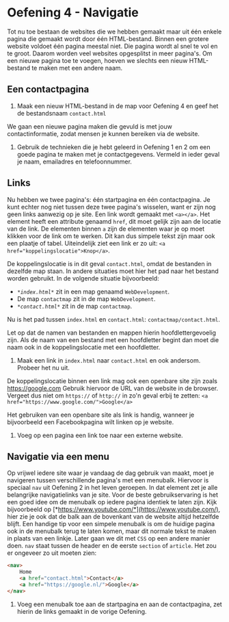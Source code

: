 # Oefening 4 - Navigatie

Tot nu toe bestaan de websites die we hebben gemaakt maar uit één enkele pagina die gemaakt wordt door één HTML-bestand. Binnen een grotere website voldoet één pagina meestal niet. Die pagina wordt al snel te vol en te groot. Daarom worden veel websites opgesplitst in meer pagina's. Om een nieuwe pagina toe te voegen, hoeven we slechts een nieuw HTML-bestand te maken met een andere naam.

## Een contactpagina

1.  Maak een nieuw HTML-bestand in de map voor Oefening 4 en geef het de bestandsnaam `contact.html`

We gaan een nieuwe pagina maken die gevuld is met jouw contactinformatie, zodat mensen je kunnen bereiken via de website.

1.  Gebruik de technieken die je hebt geleerd in Oefening 1 en 2 om een goede pagina te maken met je contactgegevens. Vermeld in ieder geval je naam, emailadres en telefoonnummer.

## Links

Nu hebben we twee pagina's: één startpagina en één contactpagina. Je kunt echter nog niet tussen deze twee pagina's wisselen, want er zijn nog geen links aanwezig op je site. Een link wordt gemaakt met `<a></a>`. Het element heeft een attribute genaamd `href`, dit moet gelijk zijn aan de locatie van de link. De elementen binnen `a` zijn de elementen waar je op moet klikken voor de link om te werken. Dit kan dus simpele tekst zijn maar ook een plaatje of tabel. Uiteindelijk ziet een link er zo uit: `<a href="koppelingslocatie">Knop</a>`.

De koppelingslocatie is in dit geval `contact.html`, omdat de bestanden in dezelfde map staan. In andere situaties moet hier het pad naar het bestand worden gebruikt. In de volgende situatie bijvoorbeeld:

-   *`*index.html*`* zit in een map genaamd `WebDevelopment`.
-   De map `contactmap` zit in de map `WebDevelopment`.
-   *`*contact.html*`* zit in de map `contactmap`.

Nu is het pad tussen `index.html` en `contact.html`: `contactmap/contact.html`.

Let op dat de namen van bestanden en mappen hierin hoofdlettergevoelig zijn. Als de naam van een bestand met een hoofdletter begint dan moet die naam ook in de koppelingslocatie met een hoofdletter.

1.  Maak een link in `index.html` naar `contact.html` en ook andersom. Probeer het nu uit.

De koppelingslocatie binnen een link mag ook een openbare site zijn zoals <https://google.com> Gebruik hiervoor de URL van de website in de browser. Vergeet dus niet om `https://` of `http://` in zo'n geval erbij te zetten: `<a href="https://www.google.com/">Google</a>`

Het gebruiken van een openbare site als link is handig, wanneer je bijvoorbeeld een Facebookpagina wilt linken op je website.

1.  Voeg op een pagina een link toe naar een externe website.

## Navigatie via een menu

Op vrijwel iedere site waar je vandaag de dag gebruik van maakt, moet je navigeren tussen verschillende pagina's met een menubalk. Hiervoor is speciaal `nav` uit Oefening 2 in het leven geroepen. In dat element zet je alle belangrijke navigatielinks van je site. Voor de beste gebruikservaring is het een goed idee om de menubalk op iedere pagina identiek te laten zijn. Kijk bijvoorbeeld op [*https://www.youtube.com/*](https://www.youtube.com/), hier zie je ook dat de balk aan de bovenkant van de website altijd hetzelfde blijft. Een handige tip voor een simpele menubalk is om de huidige pagina ook in de menubalk terug te laten komen, maar dit normale tekst te maken in plaats van een linkje. Later gaan we dit met `CSS` op een andere manier doen. `nav` staat tussen de header en de eerste `section` of `article`. Het zou er ongeveer zo uit moeten zien:

``` html
<nav>
    Home
    <a href="contact.html">Contact</a>
    <a href="https://google.nl/">Google</a>
</nav>
```

1.  Voeg een menubalk toe aan de startpagina en aan de contactpagina, zet hierin de links gemaakt in de vorige Oefening.
